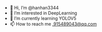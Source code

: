 - 👋 Hi, I’m @hanhan3344
- 👀 I’m interested in DeepLearning
- 🌱 I’m currently learning YOLOV5
- 📫 How to reach me .915489043@qq.com

<!---
hanhan3344/hanhan3344 is a ✨ special ✨ repository because its `README.md` (this file) appears on your GitHub profile.
You can click the Preview link to take a look at your changes.
--->
